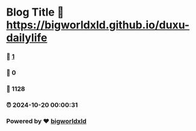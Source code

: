 # Blog Title :link: https://bigworldxld.github.io/duxu-dailylife 
### :page_facing_up: [1](https://bigworldxld.github.io/duxu-dailylife/tag.html) 
### :speech_balloon: 0 
### :hibiscus: 1128 
### :alarm_clock: 2024-10-20 00:00:31 
### Powered by :heart: [bigworldxld](https://github.com/bigworldxld/bigworldxld.github.io/tree/master)
